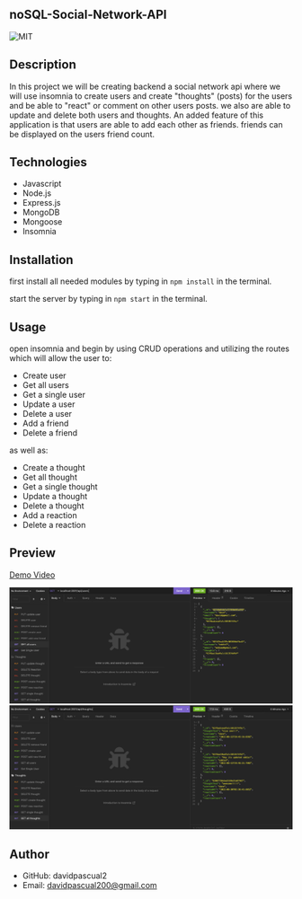 ## noSQL-Social-Network-API
![MIT](https://img.shields.io/badge/license-MIT-yellowg)

## Description
In this project we will be creating backend a social network api where we will use insomnia to create users and create "thoughts" (posts) for the users and be able to "react" or comment on other users posts. we also are able to update and delete both users and thoughts. An added feature of this application is that users are able to add each other as friends. friends can be displayed on the users friend count. 

## Technologies
* Javascript
* Node.js
* Express.js
* MongoDB
* Mongoose
* Insomnia

## Installation
first install all needed modules by typing in `npm install` in the terminal.

start the server by typing in `npm start` in the terminal.

## Usage
open insomnia and begin by using CRUD operations and utilizing the routes which will allow the user to:

- Create user
- Get all users
- Get a single user
- Update a user
- Delete a user
- Add a friend
- Delete a friend

as well as:

- Create a thought
- Get all thought
- Get a single thought
- Update a thought
- Delete a thought
- Add a reaction
- Delete a reaction

## Preview
[Demo Video](https://youtu.be/TTYHViAss-k)

![screenshot 1](./assets/noSQL-SS1.png)
![screenshot 2](./assets/noSQL-SS2.png)

## Author
- GitHub: davidpascual2
- Email: davidpascual200@gmail.com